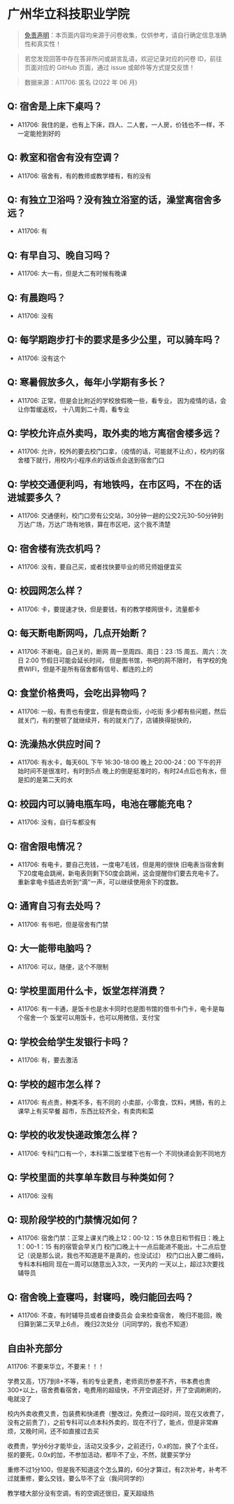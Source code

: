 # 广州华立科技职业学院

> [免责声明](https://colleges.chat/#_3)：本页面内容均来源于问卷收集，仅供参考，请自行确定信息准确性和真实性！

> 若您发现回答中存在答非所问或胡言乱语，欢迎记录对应的问卷 ID，前往页面对应的 GitHub 页面，通过 issue 或邮件等方式提交反馈！

> 数据来源：A11706: 匿名 (2022 年 06 月)

## Q: 宿舍是上床下桌吗？

- A11706: 我住的是，也有上下床，四人、二人套，一人房，价钱也不一样，不一定能抢到好的

## Q: 教室和宿舍有没有空调？

- A11706: 宿舍有，有的教师或教学楼有，有的没有

## Q: 有独立卫浴吗？没有独立浴室的话，澡堂离宿舍多远？

- A11706: 有

## Q: 有早自习、晚自习吗？

- A11706: 大一有，但是大二有时候有晚课

## Q: 有晨跑吗？

- A11706: 没有

## Q: 每学期跑步打卡的要求是多少公里，可以骑车吗？

- A11706: 没有这个

## Q: 寒暑假放多久，每年小学期有多长？

- A11706: 正常，但是会比附近的学校放假晚一些，看专业，
因为疫情的话，会让你暂缓返校，
十八周到二十周，看专业

## Q: 学校允许点外卖吗，取外卖的地方离宿舍楼多远？

- A11706: 允许，校外的要去校门口拿，（疫情的话，可能就不让点），校内的宿舍楼下就行，用校内小程序点的话饭点会送到宿舍门口

## Q: 学校交通便利吗，有地铁吗，在市区吗，不在的话进城要多久？

- A11706: 交通便利，校门口旁有公交站，30分钟一趟的公交2元30-50分钟到万达广场，万达广场有地铁，算在市区吧，这个我不清楚

## Q: 宿舍楼有洗衣机吗？

- A11706: 没有，要自己买，或者找快要毕业的师兄师姐便宜买

## Q: 校园网怎么样？

- A11706: 卡，要提速才快，但是要钱，有的教学楼网很卡，流量都卡

## Q: 每天断电断网吗，几点开始断？

- A11706: 不断电，自己关的，断网
周一至周四、周日：23 :15
周五、周六：次日 2:00
节假日可能会延长时间，
但是图书馆，书吧的网不限时，
有学校的免费WIFI，但是不是所有宿舍都有信号、都连的上的

## Q: 食堂价格贵吗，会吃出异物吗？

- A11706: 一般，有贵也有便宜，但是有商业街，小吃街
多少都有些问题，然后就关门，有的整顿了就继续开，有的就关门了，店铺换得挺快的，

## Q: 洗澡热水供应时间？

- A11706: 有水卡，每天60L
下午 16:30-18:00
晚上 20:00-24：00
下午的开始时间不是很准时，有时到5点
晚上的倒是挺准时的，有时24点后也有水，但是扣的是第二天的水

## Q: 校园内可以骑电瓶车吗，电池在哪能充电？

- A11706: 没有，自行车都没有

## Q: 宿舍限电情况？

- A11706: 有电卡，要自己充钱，一度电7毛钱，但是用的很快
旧电表当宿舍剩下20度电会跳闸，新电表则剩下50度会跳闸，这会提醒你们要去充电卡了。重新拿电卡插进去听到“滴”一声，可以继续使用余下的度数。

## Q: 通宵自习有去处吗？

- A11706: 有书吧，但是宿舍有门禁

## Q: 大一能带电脑吗？

- A11706: 可以，随便，这个不限制

## Q: 学校里面用什么卡，饭堂怎样消费？

- A11706: 有一卡通，是饭卡也是水卡同时也是图书馆的借书卡门卡，电卡是每个宿舍一个
饭堂可以用饭卡，也可以用微信，支付宝

## Q: 学校会给学生发银行卡吗？

- A11706: 有，要去激活

## Q: 学校的超市怎么样？

- A11706: 有点贵，种类不多，有不同的
小卖部，小零食，饮料，烤肠，有的上课早上有买早餐
超市，东西比较齐全，有卖肉和菜

## Q: 学校的收发快递政策怎么样？

- A11706: 专科门口有一个，本科第二饭堂楼下也有一个
不同快递会到不同地方

## Q: 学校里面的共享单车数目与种类如何？

- A11706: 没有

## Q: 现阶段学校的门禁情况如何？

- A11706: 宿舍门禁：正常上课关门晚上12：00-12：15
休息日和节假日：晚上1：00-1：15
有的宿管会早关门
校门口晚上十一点后能进不能出，十二点后登记（说是那么说，我也不知道是不是真的，也没试过）
校门口出入要二维码，专科本科相同
现在一周可以随意出入3次，一天内的
一天以上，超过3次要找辅导员

## Q: 宿舍晚上查寝吗，封寝吗，晚归能回去吗？

- A11706: 不查，有时辅导员或者自律委员会 会来检查宿舍，
晚归不能回，晚归算到第二天早上6点，
晚归2次处分（问同学的，我也不知道）

## 自由补充部分

A11706: 不要来华立，不要来！！！

学费又高，1万7到8+不等，有的专业更贵，老师资历参差不齐，书本费也贵300+以上，宿舍费看宿舍，电费用的超级快，不开空调还好，开了空调刷刷的，电就没了

校内外卖收费又贵，包装费和快递费（整改过，免费过一段时间，现在又收费了，没有之前贵了），之前专科可以点本科外卖的，现在不行了，能点，但是非常麻烦，又晚时间，还不如直接过去买

收费贵，学分6分才能毕业，活动又没多少，之前还行，0.x的加，换了个主任，抠的要死，0.0x的加，不参加活动，都毕不了业，不然，就要买学分

重修不过1分100，但是我不知道这个怎么算的，60分才算过，有2次补考，补考不过就重修，要么交钱，要么毕不了业（我问同学的）

教学楼大部分没有空调，有的空调还很旧，夏天超级热